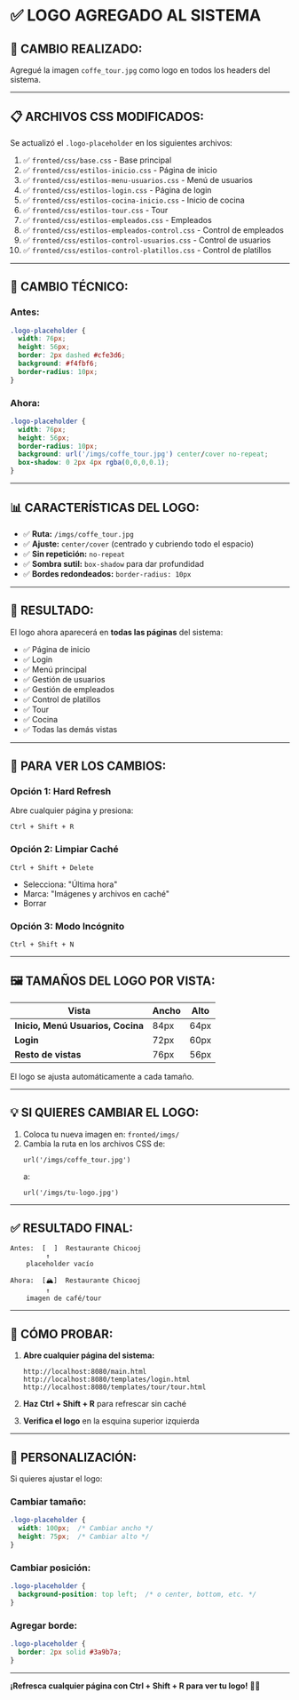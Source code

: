 # ✅ LOGO AGREGADO AL SISTEMA

## 🎨 **CAMBIO REALIZADO:**

Agregué la imagen `coffe_tour.jpg` como logo en todos los headers del sistema.

---

## 📋 **ARCHIVOS CSS MODIFICADOS:**

Se actualizó el `.logo-placeholder` en los siguientes archivos:

1. ✅ `fronted/css/base.css` - Base principal
2. ✅ `fronted/css/estilos-inicio.css` - Página de inicio
3. ✅ `fronted/css/estilos-menu-usuarios.css` - Menú de usuarios
4. ✅ `fronted/css/estilos-login.css` - Página de login
5. ✅ `fronted/css/estilos-cocina-inicio.css` - Inicio de cocina
6. ✅ `fronted/css/estilos-tour.css` - Tour
7. ✅ `fronted/css/estilos-empleados.css` - Empleados
8. ✅ `fronted/css/estilos-empleados-control.css` - Control de empleados
9. ✅ `fronted/css/estilos-control-usuarios.css` - Control de usuarios
10. ✅ `fronted/css/estilos-control-platillos.css` - Control de platillos

---

## 🔧 **CAMBIO TÉCNICO:**

### **Antes:**
```css
.logo-placeholder {
  width: 76px;
  height: 56px;
  border: 2px dashed #cfe3d6;
  background: #f4fbf6;
  border-radius: 10px;
}
```

### **Ahora:**
```css
.logo-placeholder {
  width: 76px;
  height: 56px;
  border-radius: 10px;
  background: url('/imgs/coffe_tour.jpg') center/cover no-repeat;
  box-shadow: 0 2px 4px rgba(0,0,0,0.1);
}
```

---

## 📊 **CARACTERÍSTICAS DEL LOGO:**

- ✅ **Ruta:** `/imgs/coffe_tour.jpg`
- ✅ **Ajuste:** `center/cover` (centrado y cubriendo todo el espacio)
- ✅ **Sin repetición:** `no-repeat`
- ✅ **Sombra sutil:** `box-shadow` para dar profundidad
- ✅ **Bordes redondeados:** `border-radius: 10px`

---

## 🎯 **RESULTADO:**

El logo ahora aparecerá en **todas las páginas** del sistema:

- ✅ Página de inicio
- ✅ Login
- ✅ Menú principal
- ✅ Gestión de usuarios
- ✅ Gestión de empleados
- ✅ Control de platillos
- ✅ Tour
- ✅ Cocina
- ✅ Todas las demás vistas

---

## 🔄 **PARA VER LOS CAMBIOS:**

### **Opción 1: Hard Refresh**

Abre cualquier página y presiona:
```
Ctrl + Shift + R
```

### **Opción 2: Limpiar Caché**

```
Ctrl + Shift + Delete
```
- Selecciona: "Última hora"
- Marca: "Imágenes y archivos en caché"
- Borrar

### **Opción 3: Modo Incógnito**

```
Ctrl + Shift + N
```

---

## 🖼️ **TAMAÑOS DEL LOGO POR VISTA:**

| Vista | Ancho | Alto |
|-------|-------|------|
| **Inicio, Menú Usuarios, Cocina** | 84px | 64px |
| **Login** | 72px | 60px |
| **Resto de vistas** | 76px | 56px |

El logo se ajusta automáticamente a cada tamaño.

---

## 💡 **SI QUIERES CAMBIAR EL LOGO:**

1. Coloca tu nueva imagen en: `fronted/imgs/`
2. Cambia la ruta en los archivos CSS de:
   ```
   url('/imgs/coffe_tour.jpg')
   ```
   a:
   ```
   url('/imgs/tu-logo.jpg')
   ```

---

## ✅ **RESULTADO FINAL:**

```
Antes:  [  ]  Restaurante Chicooj
         ↑
    placeholder vacío

Ahora:  [🏔️]  Restaurante Chicooj
         ↑
    imagen de café/tour
```

---

## 🚀 **CÓMO PROBAR:**

1. **Abre cualquier página del sistema:**
   ```
   http://localhost:8080/main.html
   http://localhost:8080/templates/login.html
   http://localhost:8080/templates/tour/tour.html
   ```

2. **Haz Ctrl + Shift + R** para refrescar sin caché

3. **Verifica el logo** en la esquina superior izquierda

---

## 🎨 **PERSONALIZACIÓN:**

Si quieres ajustar el logo:

### **Cambiar tamaño:**
```css
.logo-placeholder {
  width: 100px;  /* Cambiar ancho */
  height: 75px;  /* Cambiar alto */
}
```

### **Cambiar posición:**
```css
.logo-placeholder {
  background-position: top left;  /* o center, bottom, etc. */
}
```

### **Agregar borde:**
```css
.logo-placeholder {
  border: 2px solid #3a9b7a;
}
```

---

**¡Refresca cualquier página con Ctrl + Shift + R para ver tu logo!** 🎨✨


